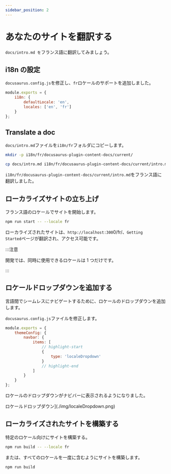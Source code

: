 ```yaml
---
sidebar_position: 2
---
```


# あなたのサイトを翻訳する

<code>docs/intro.md を</code>フランス語に翻訳してみましょう。

## i18n の設定

<code>docusaurus.config.js</code>を修正し、<code>fr</code>ロケールのサポートを追加しました。

```js title="docusaurus.config.js"
module.exports = {
	i18n: {
		defaultLocale: 'en',
		locales: ['en', 'fr']
	}
};
```

## Translate a doc

<code>docs/intro.md</code>ファイルを<code>i18n/fr</code>フォルダにコピーします。

```bash
mkdir -p i18n/fr/docusaurus-plugin-content-docs/current/

cp docs/intro.md i18n/fr/docusaurus-plugin-content-docs/current/intro.md
```

<code>i18n/fr/docusaurus-plugin-content-docs/current/intro.md</code>をフランス語に翻訳しました。

## ローカライズサイトの立ち上げ

フランス語のロケールでサイトを開始します。

```bash
npm run start -- --locale fr
```

ローカライズされたサイトは、<code>http://localhost:300</code>0/fr/、<code>Getting Started</code>ページが翻訳され、アクセス可能です。

:::注意

開発では、同時に使用できるロケールは 1 つだけです。

:::

## ロケールドロップダウンを追加する

言語間でシームレスにナビゲートするために、ロケールのドロップダウンを追加します。

<code>docusaurus.config.js</code>ファイルを修正します。

```js title="docusaurus.config.js"
module.exports = {
	themeConfig: {
		navbar: {
			items: [
				// highlight-start
				{
					type: 'localeDropdown'
				}
				// highlight-end
			]
		}
	}
};
```

ロケールのドロップダウンがナビバーに表示されるようになりました。

ロケールドロップダウン]\(./img/localeDropdown.png)

## ローカライズされたサイトを構築する

特定のロケール向けにサイトを構築する。

```bash
npm run build -- --locale fr
```

または、すべてのロケールを一度に含むようにサイトを構築します。

```bash
npm run build
```
